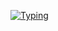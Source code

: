 [![Typing](https://readme-typing-svg.herokuapp.com?color=%2336BCF7&lines=👋+Hi+there!+I'm+kvlwex!+%20)]()
